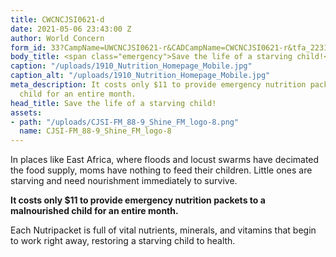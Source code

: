 ```yaml
---
title: CWCNCJSI0621-d
date: 2021-05-06 23:43:00 Z
author: World Concern
form_id: 33?CampName=UWCNCJSI0621-r&CADCampName=CWCNCJSI0621-r&tfa_2231=Canada&tfa_1202=NutritionRadio
body_title: <span class="emergency">Save the life of a starving child!</span>
caption: "/uploads/1910_Nutrition_Homepage_Mobile.jpg"
caption_alt: "/uploads/1910_Nutrition_Homepage_Mobile.jpg"
meta_description: It costs only $11 to provide emergency nutrition packets to a malnourished
  child for an entire month.
head_title: Save the life of a starving child!
assets:
- path: "/uploads/CJSI-FM_88-9_Shine_FM_logo-8.png"
  name: CJSI-FM_88-9_Shine_FM_logo-8
---
```


In places like East Africa, where floods and locust swarms have decimated the food supply, moms have nothing to feed their children. Little ones are starving and need nourishment immediately to survive.  

**It costs only $11 to provide emergency nutrition packets to a malnourished child for an entire month.**

Each Nutripacket is full of vital nutrients, minerals, and vitamins that begin to work right away, restoring a starving child to health.
